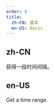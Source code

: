 ```yaml
---
order: 0
title:
  zh-CN: 基本
  en-US: Basic
---
```


## zh-CN

获得一段时间间隔。

## en-US

Get a time range.
